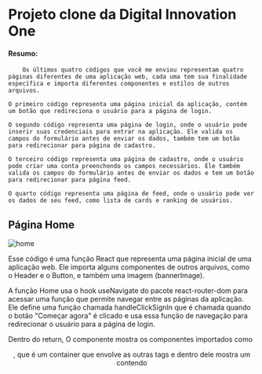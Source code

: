 # Projeto clone da Digital Innovation One

#### Resumo:

        Os últimos quatro códigos que você me enviou representam quatro páginas diferentes de uma aplicação web, cada uma tem sua finalidade específica e importa diferentes componentes e estilos de outros arquivos.

    O primeiro código representa uma página inicial da aplicação, contém um botão que redireciona o usuário para a página de login.

    O segundo código representa uma página de login, onde o usuário pode inserir suas credenciais para entrar na aplicação. Ele valida os campos do formulário antes de enviar os dados, também tem um botão para redirecionar para página de cadastro.

    O terceiro código representa uma página de cadastro, onde o usuário pode criar uma conta preenchendo os campos necessários. Ele também valida os campos do formulário antes de enviar os dados e tem um botão para redirecionar para página feed.

    O quarto código representa uma página de feed, onde o usuário pode ver os dados de seu feed, como lista de cards e ranking de usuários.


##  Página Home 

![home](https://user-images.githubusercontent.com/98711190/211641253-f6773b9d-a031-4f34-9ba0-389d5f5b55d7.png)


Esse código é uma função React que representa uma página inicial de uma aplicação web. Ele importa alguns componentes de outros arquivos, como o Header e o Button, e também uma imagem (bannerImage).

A função Home usa o hook useNavigate do pacote react-router-dom para acessar uma função que permite navegar entre as páginas da aplicação. Ele define uma função chamada handleClickSignIn que é chamada quando o botão "Começar agora" é clicado e usa essa função de navegação para redirecionar o usuário para a página de login.

Dentro do return, O componente mostra os componentes importados como <Header/>, <Container> que é um container que envolve as outras tags e dentro dele mostra um <div> contendo <Title>, <TextContent> e <Button>. Há também outro <div> que mostra uma <img> que é a imagem importada no código anterior.

Os componentes <Title>, <TextContent> e <Button> são estilizados através de um arquivo de estilo importado e o <Container> também tem um estilo próprio.

 ##   Página de Login
     ![login](https://user-images.githubusercontent.com/98711190/211641623-7bbae801-f5ac-47e4-aae8-7a05ea6b5921.png)

        
Esse código também é uma função React que representa uma página de login de uma aplicação web. Ele importa alguns componentes de outros arquivos, como o Header, Input e Button, além de alguns ícones (MdEmail, MdLock) do pacote react-icons/md e outros pacotes de terceiros useForm, yupResolver, yup

A função Login usa o hook useNavigate do pacote react-router-dom para acessar uma função que permite navegar entre as páginas da aplicação. Também usa o hook useForm para gerenciar o estado do formulário de login e validações. Ele define uma função chamada handleClickSignUp que é chamada quando o texto "Criar Conta" é clicado e usa essa função de navegação para redirecionar o usuário para a página de cadastro.

Dentro do return, é mostrado o componente <Header/> e um <Container> que envolve duas colunas <Column> que contém alguns elementos como <Wrapper>, <Title>, <TitleLogin>, <SubtitleLogin>, <Range> que são estilizados através de um arquivo de estilo importado.

Há uma forma onde é utilizado o handleSubmit(onSubmit) para coletar os dados do formulário, nele são usado o componente <Input> que contém dois inputs, um para o email e outro para a senha, ele contém uma validação de email e a senha deve ter no mínimo 3 caracteres. Após é mostrado um botão com "Entrar" e um texto "Esqueci minha senha" e um texto "Criar Conta" que se clicado redireciona para a tela de cadastro.

## Página de Cadastro

![cadastro](https://user-images.githubusercontent.com/98711190/211641655-afdd7cf7-92bb-4691-85b8-a81bc5404693.png)

Esse código também é uma função React que representa uma página de cadastro de uma aplicação web. Ele importa alguns componentes de outros arquivos, como o Header, Input e Button, além de alguns ícones (MdEmail, MdLock, MdPerson, MdSettingsCell) do pacote react-icons/md e outros pacotes de terceiros useForm, yupResolver, yup

A função Cadastro usa o hook useNavigate do pacote react-router-dom para acessar uma função que permite navegar entre as páginas da aplicação. Também usa o hook useForm para gerenciar o estado do formulário de cadastro e validações. Ele define uma função chamada handleClickSignIn que é chamada quando o botão "CRIAR MINHA CONTA GRÁTIS" é clicado e usa essa função de navegação para redirecionar o usuário para a página de feed.

Dentro do return, é mostrado o componente <Header/> e um <Container> que envolve duas colunas <Column> que contém alguns elementos como <Wrapper>, <Title>, <TitleLogin>, <SubtitleLogin>, <Range> que são estilizados através de um arquivo de estilo importado.

Há uma forma onde é utilizado o handleSubmit(onSubmit) para coletar os dados do formulário, nele são usado o componente <Input> que contém 4 inputs, um para o nome, um para o email, outro para o celular e outro para a senha, O input de email possui uma validação de email e a senha deve ter no mínimo 3 caracteres. Após é mostrado um botão com "CRIAR MINHA CONTA GRÁTIS" e um texto "Ao clicar em "criar minha conta grátis", declaro que aceito as Políticas de Privacidade e os Termos de Uso da DIO." e um outro texto "Já tenho conta. Fazer login." que se clicado redireciona para a tela de login.

## Página do Feed
        
        ![feed](https://user-images.githubusercontent.com/98711190/211641419-d5762e00-2542-4ff2-bd21-faa2acc8c039.png)

Esse código também é uma função React que representa uma página de feed de uma aplicação web. Ele importa alguns componentes de outros arquivos, como o Header, Card e UserInfo, além de estilos importados de um arquivo "styles.js"

A função Feed rendereiza o componente <Header /> passando a propriedade autenticado={true}, o que significa que o usuário está autenticado e pode ver essa página. Também é mostrado um <Container> que envolve duas colunas <Column> que contém alguns elementos como <Title>, <TitleHighlight> e os componentes <Card> e <UserInfo> que são estilizados através do arquivo de estilo importado.

O <Column> flex={4} mostra uma lista de Cards e <Column> flex={1} mostra uma lista dos 5 usuários com maiores percentuais, usando o componente <UserInfo> que mostra uma imagem, nome e percentual de cada usuário.

# Tecnologias Usadas:

   * React: Todos os códigos são escritos em React, que é uma biblioteca JavaScript para criar interfaces de usuário.
   * React Router: Usado para navegação de rotas na aplicação.
   * React Hook Form : Utilizado para controlar e validar os formulários dos codigos 2 e 3
   *  Yup: Biblioteca utilizada junto com React Hook Form para validar os campos dos formulários com regras de validação.
   * Styles Modules : Usado para criar estilos locais para os componentes.
